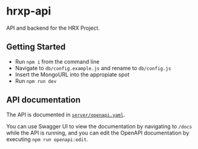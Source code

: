 # hrxp-api

API and backend for the HRX Project.

## Getting Started

- Run `npm i` from the command line
- Navigate to `db/config.example.js` and rename to `db/config.js`
- Insert the MongoURL into the appropiate spot
- Run `npm run dev`

## API documentation

The API is documented in [`server/openapi.yaml`](https://github.com/hrxp/api/blob/master/server/openapi.yaml). 

You can use Swagger UI to view the documentation by navigating to `/docs` while the API is running, and you can edit the OpenAPI documentation by executing `npm run openapi:edit`.
